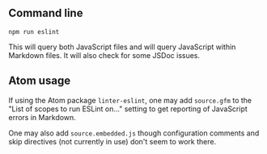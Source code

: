 ## Command line

```
npm run eslint
```

This will query both JavaScript files and will query JavaScript within
Markdown files. It will also check for some JSDoc issues.

## Atom usage

If using the Atom package `linter-eslint`, one may add `source.gfm` to the
"List of scopes to run ESLint on..." setting to get reporting of JavaScript
errors in Markdown.

One may also add `source.embedded.js` though configuration comments
and skip directives (not currently in use) don't seem to work there.
